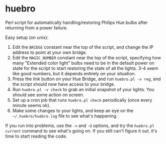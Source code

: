 # huebro
Perl script for automatically handling/restoring Philips Hue bulbs after returning from a power failure.

Easy setup (on unix):

1. Edit the `BRIDGE` constant near the top of the script, and change the IP address to point at your own bridge.
2. Edit the `MAGIC_NUMBER` constant near the top of the script, specifying how many "Extended color light" bulbs need to be in the default power on state for the script to start restoring the state of all the lights. 3-4 seem like good numbers, but it depends entirely on your situation.
3. Press the link button on your Hue Bridge, and run `huebro.pl -v reg`, and the script should now have access to your bridge.
4. Run `huebro.pl -v check` to grab an initial snapshot of your lights. You should see some action on screen.
5. Set up a cron job that runs `huebro.pl check` periodically (once every minute seems ok).
6. Make some changes to your lights, and keep an eye on the `~/.huebro/huebro.log` file to see what's happening.

If you run into problems, use the `-v` and `-d` options, and try the `huebro.pl current` command to see what's going on. If you still can't figure it out, it's time to start reading the code.
